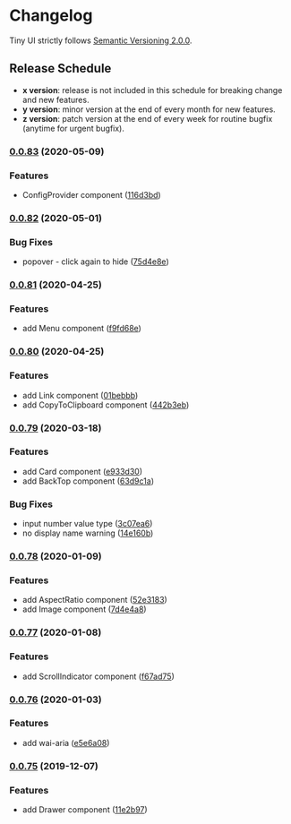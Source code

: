 # Changelog

Tiny UI strictly follows [Semantic Versioning 2.0.0](https://semver.org/).

## Release Schedule
- **x version**: release is not included in this schedule for breaking change and new features.
- **y version**: minor version at the end of every month for new features.
- **z version**: patch version at the end of every week for routine bugfix (anytime for urgent bugfix).


### [0.0.83](https://github.com/wangdicoder/tiny-ui/compare/v0.0.82...v0.0.83) (2020-05-09)


### Features

* ConfigProvider component ([116d3bd](https://github.com/wangdicoder/tiny-ui/commit/116d3bdcdbdf58a6e3e30fc9b92f821a8a27307a))

### [0.0.82](https://github.com/wangdicoder/tiny-ui/compare/v0.0.81...v0.0.82) (2020-05-01)


### Bug Fixes

* popover - click again to hide ([75d4e8e](https://github.com/wangdicoder/tiny-ui/commit/75d4e8eadd3eeaff3157282883412d11cbe2a9f2))

### [0.0.81](https://github.com/wangdicoder/tiny-ui/compare/v0.0.80...v0.0.81) (2020-04-25)


### Features

* add Menu component ([f9fd68e](https://github.com/wangdicoder/tiny-ui/commit/f9fd68e738b20b8de953f4783c1cbe230c13052e))

### [0.0.80](https://github.com/wangdicoder/tiny-ui/compare/v0.0.79...v0.0.80) (2020-04-25)


### Features

* add Link component ([01bebbb](https://github.com/wangdicoder/tiny-ui/commit/01bebbb68e518321c5112bc133469dcd5aa915c2))
* add CopyToClipboard component ([442b3eb](https://github.com/wangdicoder/tiny-ui/commit/442b3eb0d3740ac92699b7c1e0f608bbdb932e5b))

### [0.0.79](https://github.com/wangdicoder/tiny-ui/compare/v0.0.78...v0.0.79) (2020-03-18)


### Features

* add Card component ([e933d30](https://github.com/wangdicoder/tiny-ui/commit/e933d309aa34c7d276054adef4d5b50eea5fba7b))
* add BackTop component ([63d9c1a](https://github.com/wangdicoder/tiny-ui/commit/63d9c1abdc01835d01c1935027e74b12877ae19d))


### Bug Fixes

* input number value type ([3c07ea6](https://github.com/wangdicoder/tiny-ui/commit/3c07ea692302f9dc2f59d729f2e58d943517a0ef))
* no display name warning ([14e160b](https://github.com/wangdicoder/tiny-ui/commit/14e160bbb61a3b57f127a5f6c81ac61d36e1ebb5))

### [0.0.78](https://github.com/wangdicoder/tiny-ui/compare/v0.0.77...v0.0.78) (2020-01-09)


### Features

* add AspectRatio component ([52e3183](https://github.com/wangdicoder/tiny-ui/commit/52e3183e27547c776146901bc252f9bd3002997b))
* add Image component ([7d4e4a8](https://github.com/wangdicoder/tiny-ui/commit/7d4e4a85f5f0719a96b882335f705cada6591848))

### [0.0.77](https://github.com/wangdicoder/tiny-ui/compare/v0.0.76...v0.0.77) (2020-01-08)


### Features

* add ScrollIndicator component ([f67ad75](https://github.com/wangdicoder/tiny-ui/commit/f67ad75a949f0f98f84e333c83330671681f2ce7))

### [0.0.76](https://github.com/wangdicoder/tiny-ui/compare/v0.0.75...v0.0.76) (2020-01-03)


### Features

* add wai-aria ([e5e6a08](https://github.com/wangdicoder/tiny-ui/commit/e5e6a08d14e919d232ea42cdc07471d79cf95b66))

### [0.0.75](https://github.com/wangdicoder/tiny-ui/compare/v0.0.71...v0.0.75) (2019-12-07)


### Features

* add Drawer component ([11e2b97](https://github.com/wangdicoder/tiny-ui/commit/11e2b9721fdd429b367b70a74a7989abc6cf8b7b))
